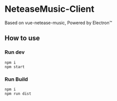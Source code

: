 # NeteaseMusic-Client
Based on vue-netease-music, Powered by Electron™

## How to use

### Run dev

```
npm i
npm start
```

### Run Build

```
npm i
npm run dist
```